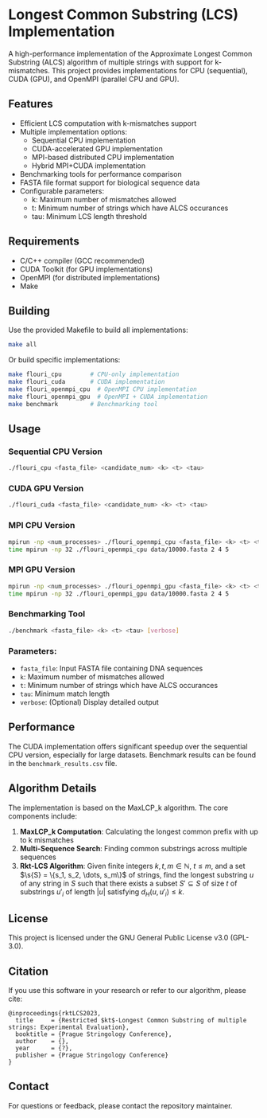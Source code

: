 # Longest Common Substring (LCS) Implementation

A high-performance implementation of the Approximate Longest Common Substring (ALCS) algorithm of multiple strings with support for k-mismatches. This project provides implementations for CPU (sequential), CUDA (GPU), and OpenMPI (parallel CPU and GPU).

## Features

- Efficient LCS computation with k-mismatches support
- Multiple implementation options:
  - Sequential CPU implementation
  - CUDA-accelerated GPU implementation
  - MPI-based distributed CPU implementation
  - Hybrid MPI+CUDA implementation
- Benchmarking tools for performance comparison
- FASTA file format support for biological sequence data
- Configurable parameters:
  - k: Maximum number of mismatches allowed
  - t: Minimum number of strings which have ALCS occurances
  - tau: Minimum LCS length threshold

## Requirements

- C/C++ compiler (GCC recommended)
- CUDA Toolkit (for GPU implementations)
- OpenMPI (for distributed implementations)
- Make

## Building

Use the provided Makefile to build all implementations:

```bash
make all
```

Or build specific implementations:

```bash
make flouri_cpu        # CPU-only implementation
make flouri_cuda       # CUDA implementation
make flouri_openmpi_cpu  # OpenMPI CPU implementation 
make flouri_openmpi_gpu  # OpenMPI + CUDA implementation
make benchmark         # Benchmarking tool
```

## Usage

### Sequential CPU Version

```bash
./flouri_cpu <fasta_file> <candidate_num> <k> <t> <tau>
```

### CUDA GPU Version

```bash
./flouri_cuda <fasta_file> <candidate_num> <k> <t> <tau>

```

### MPI CPU Version

```bash
mpirun -np <num_processes> ./flouri_openmpi_cpu <fasta_file> <k> <t> <tau>
time mpirun -np 32 ./flouri_openmpi_cpu data/10000.fasta 2 4 5
```

### MPI GPU Version

```bash
mpirun -np <num_processes> ./flouri_openmpi_gpu <fasta_file> <k> <t> <tau>
time mpirun -np 32 ./flouri_openmpi_gpu data/10000.fasta 2 4 5
```

### Benchmarking Tool

```bash
./benchmark <fasta_file> <k> <t> <tau> [verbose]
```

### Parameters:

- `fasta_file`: Input FASTA file containing DNA sequences
- `k`: Maximum number of mismatches allowed
- `t`: Minimum number of strings which have ALCS occurances
- `tau`: Minimum match length
- `verbose`: (Optional) Display detailed output

## Performance

The CUDA implementation offers significant speedup over the sequential CPU version, especially for large datasets. Benchmark results can be found in the `benchmark_results.csv` file.

## Algorithm Details

The implementation is based on the MaxLCP_k algorithm. The core components include:

1. **MaxLCP_k Computation**: Calculating the longest common prefix with up to k mismatches
2. **Multi-Sequence Search**: Finding common substrings across multiple sequences
3. **Rkt-LCS Algorithm**: Given finite integers $k, t, m \in \mathbb{N}$, $t \leq m$, and a set $\s{S} = \{s_1, s_2, \dots, s_m\}$ of strings, find the longest substring $u$ of any string in $S$ such that there exists a subset $S' \subseteq S$ of size $t$ of substrings $u'_i$ of length $|u|$ satisfying $d_H(u, u'_i) \leq k$.

## License

This project is licensed under the GNU General Public License v3.0 (GPL-3.0).

## Citation

If you use this software in your research or refer to our algorithm, please cite:

```
@inproceedings{rktLCS2023,
  title     = {Restricted $kt$-Longest Common Substring of multiple strings: Experimental Evaluation},
  booktitle = {Prague Stringology Conference},
  author    = {},
  year      = {?},
  publisher = {Prague Stringology Conference}
}
```

## Contact

For questions or feedback, please contact the repository maintainer.

